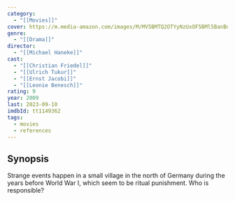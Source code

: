 ```yaml
---
category:
  - "[[Movies]]"
cover: https://m.media-amazon.com/images/M/MV5BMTQ2OTYyNzUxOF5BMl5BanBnXkFtZTcwMzUwMDY4Mg@@._V1_SX300.jpg
genre:
  - "[[Drama]]"
director:
  - "[[Michael Haneke]]"
cast:
  - "[[Christian Friedel]]"
  - "[[Ulrich Tukur]]"
  - "[[Ernst Jacobi]]"
  - "[[Leonie Benesch]]"
rating: 9
year: 2009
last: 2023-09-10
imdbId: tt1149362
tags:
  - movies
  - references
---
```

## Synopsis
Strange events happen in a small village in the north of Germany during the years before World War I, which seem to be ritual punishment. Who is responsible?

